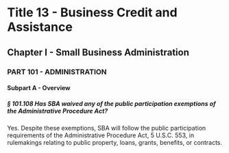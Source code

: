 
# Title 13 - Business Credit and Assistance
## Chapter I - Small Business Administration
### PART 101 - ADMINISTRATION
#### Subpart A - Overview
##### § 101.108 Has SBA waived any of the public participation exemptions of the Administrative Procedure Act?

Yes. Despite these exemptions, SBA will follow the public participation requirements of the Administrative Procedure Act, 5 U.S.C. 553, in rulemakings relating to public property, loans, grants, benefits, or contracts.
